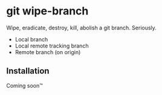 # git wipe-branch

Wipe, eradicate, destroy, kill, abolish a git branch. Seriously.

- Local branch
- Local remote tracking branch
- Remote branch (on origin)


## Installation

Coming soon™
